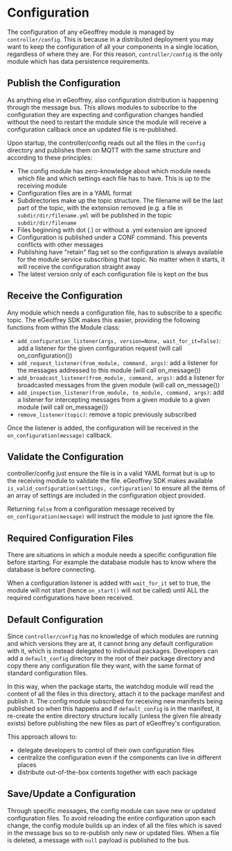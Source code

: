 # Configuration

The configuration of any eGeoffrey module is managed by `controller/config`. This is because in a distributed deployment you may want to keep the configuration of all your components in a single location, regardless of where they are. For this reason, `controller/config` is the only module which has data persistence requirements. 

## Publish the Configuration

As anything else in eGeoffrey, also configuration distribution is happening through the message bus. This allows modules to subscribe to the configuration they are expecting and configuration changes handled without the need to restart the module since the module will receive a configuration callback once an updated file is re-published.

Upon startup, the controller/config reads out all the files in the `config` directory and publishes them on MQTT with the same structure and according to these principles:

* The config module has zero-knowledge about which module needs which file and which settings each file has to have. This is up to the receiving module
* Configuration files are in a YAML format
* Subdirectories make up the topic structure. The filename will be the last part of the topic, with the extension removed (e.g. a file in `subdir/dir/filename.yml` will be published in the topic `subdir/dir/filename`
* Files beginning with dot (.) or without a .yml extension are ignored
* Configuration is published under a CONF command. This prevents conflicts with other messages
* Publishing have "retain" flag set so the configuration is always available for the module service subscribing that topic. No matter when it starts, it will receive the configuration straight away
* The latest version only of each configuration file is kept on the bus

## Receive the Configuration

Any module which needs a configuration file, has to subscribe to a specific topic. The eGeoffrey SDK makes this easier, providing the following functions from within the Module class:

* `add_configuration_listener(args, version=None, wait_for_it=False)`: add a listener for the given configuration request (will call on_configuration())
* `add_request_listener(from_module, command, args)`: add a listener for the messages addressed to this module (will call on_message())
* `add_broadcast_listener(from_module, command, args)`: add a listener for broadcasted messages from the given module (will call on_message())
* `add_inspection_listener(from_module, to_module, command, args)`: add a listener for intercepting messages from a given module to a given module (will call on_message())
* `remove_listener(topic)`: remove a topic previously subscribed

Once the listener is added, the configuration will be received in the `on_configuration(message)` callback.

## Validate the Configuration

controller/config just ensure the file is in a valid YAML format but is up to the receiving module to validate the file. eGeoffrey SDK makes available `is_valid_configuration(settings, configuration)` to ensure all the items of an array of settings are included in the configuration object provided. 

Returning `false` from a configuration message received by `on_configuration(message)` will instruct the module to just ignore the file.


## Required Configuration Files

There are situations in which a module needs a specific configuration file before starting. For example the database module has to know where the database is before connecting. 

When a configuration listener is added with `wait_for_it` set to true, the module will not start (hence `on_start()` will not be called) until ALL the required configurations have been received.

## Default Configuration

Since `controller/config` has no knowledge of which modules are running and which versions they are at, it cannot bring any default configuration with it, which is instead delegated to individual packages. Developers can add a `default_config` directory in the root of their package directory and copy there any configuration file they want, with the same format of standard configuration files. 

In this way, when the package starts, the watchdog module will read the content of all the files in this directory, attach it to the package manifest and publish it. The config module subscribed for receiving new manifests being published so when this happens and if `default_config` is in the manifest, it re-create the entire directory structure locally (unless the given file already exists) before publishing the new files as part of eGeoffrey's configuration. 

This approach allows to:

* delegate developers to control of their own configuration files
* centralize the configuration even if the components can live in different places
* distribute out-of-the-box contents together with each package


## Save/Update a Configuration

Through specific messages, the config module can save new or updated configuration files. To avoid reloading the entire configuration upon each change, the config module builds up an index of all the files which is saved in the message bus so to re-publish only new or updated files. When a file is deleted, a message with `null` payload is published to the bus.

